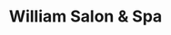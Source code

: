 ---
title: "William Salon & Spa"
url: /sterling-heights/william-salon-and-spa/
shop: hairdresser
---